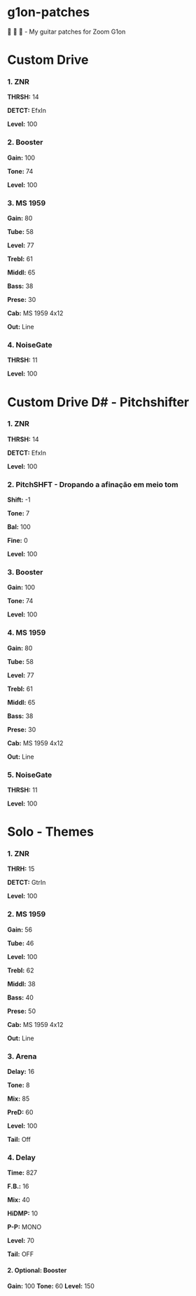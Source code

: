 # g1on-patches
:guitar: :guitar: :guitar: - My guitar patches for Zoom G1on



# Custom Drive

### 1. ZNR 

**THRSH:** 14

**DETCT:** EfxIn

**Level:** 100

### 2. Booster

**Gain:** 100

**Tone:** 74

**Level:** 100

### 3. MS 1959

**Gain:** 80

**Tube:** 58

**Level:** 77

**Trebl:** 61

**Middl:** 65

**Bass:** 38

**Prese:** 30

**Cab:** MS 1959 4x12

**Out:** Line

### 4. NoiseGate

**THRSH:** 11

**Level:** 100




# Custom Drive D# - Pitchshifter


### 1. ZNR 

**THRSH:** 14

**DETCT:** EfxIn

**Level:** 100

### 2. PitchSHFT - Dropando a afinação em meio tom

**Shift:** -1

**Tone:** 7

**Bal:** 100

**Fine:** 0

**Level:** 100


### 3. Booster

**Gain:** 100

**Tone:** 74

**Level:** 100


### 4. MS 1959

**Gain:** 80

**Tube:** 58

**Level:** 77

**Trebl:** 61

**Middl:** 65

**Bass:** 38

**Prese:** 30

**Cab:** MS 1959 4x12

**Out:** Line

### 5. NoiseGate

**THRSH:** 11

**Level:** 100





# Solo - Themes 

### 1. ZNR
**THRH:** 15

**DETCT:** GtrIn

**Level:** 100

### 2. MS 1959

**Gain:** 56

**Tube:** 46

**Level:** 100

**Trebl:** 62

**Middl:** 38

**Bass:** 40

**Prese:** 50

**Cab:** MS 1959 4x12

**Out:** Line

### 3. Arena
**Delay:** 16

**Tone:** 8

**Mix:** 85

**PreD:** 60

**Level:** 100

**Tail:** Off


### 4. Delay
**Time:** 827

**F.B.:** 16

**Mix:** 40

**HiDMP:** 10

**P-P:** MONO

**Level:** 70

**Tail:** OFF



#### 2. Optional: Booster

**Gain:** 100
**Tone:** 60
**Level:** 150
